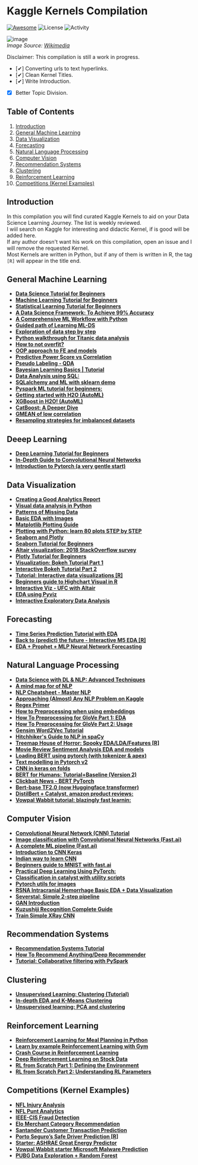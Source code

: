 # Kaggle Kernels Compilation

[![Awesome](https://cdn.rawgit.com/sindresorhus/awesome/d7305f38d29fed78fa85652e3a63e154dd8e8829/media/badge.svg)](https://github.com/sindresorhus/awesome) ![License](https://img.shields.io/github/license/alfarias/awesome-kaggle-kernels) ![Activity](https://img.shields.io/github/commit-activity/m/alfarias/awesome-kaggle-kernels)

![image](https://upload.wikimedia.org/wikipedia/commons/7/7c/Kaggle_logo.png)\
*Image Source: [Wikimedia](https://commons.wikimedia.org/wiki/File:Kaggle_logo.png
)*

Disclaimer: This compilation is still a work in progress.

- [✔] Converting urls to text hyperlinks.
- [✔] Clean Kernel Titles.
- [✔] Write Introduction.
- [X] Better Topic Division.

## Table of Contents

1. [Introduction](#Introduction)
2. [General Machine Learning](#General-Machine-Learning)
3. [Data Visualization](#Data-Visualization)
4. [Forecasting](#Data-Visualization)
5. [Natural Language Processing](#Natural-Language-Processing)
6. [Computer Vision](#Computer-Vision)
7. [Recommendation Systems](#Recommendation-Systems)
8. [Clustering](#Clustering)
9. [Reinforcement Learning](#Reinforcement-Learning)
10. [Competitions (Kernel Examples)](#Competitions-(Kernel-Examples))

## Introduction

In this compilation you will find curated Kaggle Kernels to aid on your Data Science Learning Journey. The list is weekly reviewed.\
I wiil search on Kaggle for interesting and didactic Kernel, if is good will be added here.\
If any author doesn't want his work on this compilation, open an issue and I will remove the requested Kernel.\
Most Kernels are written in Python, but if any of them is written in R, the tag `[R]` will appear in the title end.

## General Machine Learning

- [**Data Science Tutorial for Beginners**](https://www.kaggle.com/kanncaa1/data-sciencetutorial-for-beginners)
- [**Machine Learning Tutorial for Beginners**](https://www.kaggle.com/kanncaa1/machine-learning-tutorial-for-beginners)
- [**Statistical Learning Tutorial for Beginners**](https://www.kaggle.com/kanncaa1/statistical-learning-tutorial-for-beginners)
- [**A Data Science Framework: To Achieve 99% Accuracy**](https://www.kaggle.com/ldfreeman3/a-data-science-framework-to-achieve-99-accuracy)
- [**A Comprehensive ML Workflow with Python**](https://www.kaggle.com/mjbahmani/a-comprehensive-ml-workflow-with-python)
- [**Guided path of Learning ML-DS**](https://www.kaggle.com/ambarish/guided-path-of-learning-ml-ds)
- [**Exploration of data step by step**](https://www.kaggle.com/artgor/exploration-of-data-step-by-step)
- [**Python walkthrough for Titanic data analysis**](https://www.kaggle.com/headsortails/pytanic)
- [**How to not overfit?**](https://www.kaggle.com/artgor/how-to-not-overfit)
- [**OOP approach to FE and models**](https://www.kaggle.com/artgor/oop-approach-to-fe-and-models)
- [**Predictive Power Score vs Correlation**](https://www.kaggle.com/frtgnn/predictive-power-score-vs-correlation)
- [**Pseudo Labeling - QDA**](https://www.kaggle.com/cdeotte/pseudo-labeling-qda-0-969)
- [**Bayesian Learning Basics | Tutorial**](https://www.kaggle.com/upadorprofzs/bayesian-learning-basics-tutorial)
- [**Data Analysis using SQL:**](https://www.kaggle.com/dimarudov/data-analysis-using-sql)
- [**SQLalchemy and ML with sklearn demo**](https://www.kaggle.com/aawiegel/sqlalchemy-and-ml-with-sklearn-demo)
- [**Pyspark ML tutorial for beginners:**](https://www.kaggle.com/fatmakursun/pyspark-ml-tutorial-for-beginners)
- [**Getting started with H2O (AutoML)**](https://www.kaggle.com/sudalairajkumar/getting-started-with-h2o)
- [**XGBoost in H2O! (AutoML)**](https://www.kaggle.com/brandenkmurray/xgboost-in-h2o)
- [**CatBoost: A Deeper Dive**](https://www.kaggle.com/abhinand05/catboost-a-deeper-dive)
- [**GMEAN of low correlation**](https://www.kaggle.com/paulorzp/gmean-of-low-correlation-lb-0-952x)
- [**Resampling strategies for imbalanced datasets**](https://www.kaggle.com/rafjaa/resampling-strategies-for-imbalanced-datasets)

## Deeep Learning

- [**Deep Learning Tutorial for Beginners**](https://www.kaggle.com/kanncaa1/deep-learning-tutorial-for-beginners)
- [**In-Depth Guide to Convolutional Neural Networks**](https://www.kaggle.com/abhinand05/in-depth-guide-to-convolutional-neural-networks)
- [**Introduction to Pytorch (a very gentle start)**](https://www.kaggle.com/frtgnn/introduction-to-pytorch-a-very-gentle-start)

## Data Visualization

- [**Creating a Good Analytics Report**](https://www.kaggle.com/jpmiller/creating-a-good-analytics-report)
- [**Visual data analysis in Python**](https://www.kaggle.com/kashnitsky/topic-2-visual-data-analysis-in-python)
- [**Patterns of Missing Data**](https://www.kaggle.com/jpmiller/patterns-of-missing-data)
- [**Basic EDA with Images**](https://www.kaggle.com/jpmiller/basic-eda-with-images)
- [**Matplotlib Plotting Guide**](https://www.kaggle.com/grroverpr/matplotlib-plotting-guide)
- [**Plotting with Python: learn 80 plots STEP by STEP**](https://www.kaggle.com/python10pm/plotting-with-python-learn-80-plots-step-by-step)
- [**Seaborn and Plotly**](https://www.kaggle.com/kashnitsky/topic-2-part-2-seaborn-and-plotly)
- [**Seaborn Tutorial for Beginners**](https://www.kaggle.com/kanncaa1/seaborn-tutorial-for-beginners)
- [**Altair visualization: 2018 StackOverflow survey**](https://www.kaggle.com/notslush/altair-visualization-2018-stackoverflow-survey)
- [**Plotly Tutorial for Beginners**](https://www.kaggle.com/kanncaa1/plotly-tutorial-for-beginners)
- [**Visualization: Bokeh Tutorial Part 1**](https://www.kaggle.com/kanncaa1/visualization-bokeh-tutorial-part-1)
- [**Interactive Bokeh Tutorial Part 2**](https://www.kaggle.com/kanncaa1/interactive-bokeh-tutorial-part-2)
- [**Tutorial: Interactive data visualizations [R]**](https://www.kaggle.com/tavoosi/tutorial-interactive-data-visualizations)
- [**Beginners guide to Highchart Visual in R**](https://www.kaggle.com/nulldata/beginners-guide-to-highchart-visual-in-r)
- [**Interactive Viz - UFC with Altair**](https://www.kaggle.com/subinium/interactive-viz-1-ufc-with-altair)
- [**EDA using Pyviz**](https://www.kaggle.com/deepanshusemwal/eda-using-pyviz)
- [**Interactive Exploratory Data Analysis**](https://www.kaggle.com/dcstang/interactive-exploratory-data-analysis-eda)

## Forecasting

- [**Time Series Prediction Tutorial with EDA**](https://www.kaggle.com/kanncaa1/time-series-prediction-tutorial-with-eda)
- [**Back to (predict) the future - Interactive M5 EDA [R]**](https://www.kaggle.com/headsortails/back-to-predict-the-future-interactive-m5-eda)
- [**EDA + Prophet + MLP Neural Network Forecasting**](https://www.kaggle.com/arindamgot/eda-prophet-mlp-neural-network-forecasting)

## Natural Language Processing

- [**Data Science with DL & NLP: Advanced Techniques**](https://www.kaggle.com/vbmokin/data-science-with-dl-nlp-advanced-techniques)
- [**A mind map for of NLP**](https://www.kaggle.com/rftexas/ml-cheatsheet-a-mind-map-for-nlp)
- [**NLP Cheatsheet - Master NLP**](https://www.kaggle.com/rftexas/nlp-cheatsheet-master-nlp)
- [**Approaching (Almost) Any NLP Problem on Kaggle**](https://www.kaggle.com/abhishek/approaching-almost-any-nlp-problem-on-kaggle)
- [**Regex Primer**](https://www.kaggle.com/adityaecdrid/regex-primer-annoying-artgor-xd)
- [**How to Preprocessing when using embeddings**](https://www.kaggle.com/christofhenkel/how-to-preprocessing-when-using-embeddings)
- [**How To Preprocessing for GloVe Part 1: EDA**](https://www.kaggle.com/christofhenkel/how-to-preprocessing-for-glove-part1-eda)
- [**How To Preprocessing for GloVe Part 2: Usage**](https://www.kaggle.com/christofhenkel/how-to-preprocessing-for-glove-part2-usage)
- [**Gensim Word2Vec Tutorial**](https://www.kaggle.com/pierremegret/gensim-word2vec-tutorial)
- [**Hitchhiker's Guide to NLP in spaCy**](https://www.kaggle.com/nirant/hitchhiker-s-guide-to-nlp-in-spacy/)
- [**Treemap House of Horror: Spooky EDA/LDA/Features [R]**](https://www.kaggle.com/headsortails/treemap-house-of-horror-spooky-eda-lda-features)
- [**Movie Review Sentiment Analysis EDA and models**](https://www.kaggle.com/artgor/movie-review-sentiment-analysis-eda-and-models)
- [**Loading BERT using pytorch (with tokenizer & apex)**](https://www.kaggle.com/christofhenkel/loading-bert-using-pytorch-with-tokenizer-apex/notebook)
- [**Text modelling in Pytorch v2**](https://www.kaggle.com/artgor/text-modelling-in-pytorch-v2)
- [**CNN in keras on folds**](https://www.kaggle.com/artgor/cnn-in-keras-on-folds)
- [**BERT for Humans: Tutorial+Baseline (Version 2)**](https://www.kaggle.com/abhinand05/bert-for-humans-tutorial-baseline-version-2)
- [**Clickbait News - BERT PyTorch**](https://www.kaggle.com/kashnitsky/clickbait-news-bert-pytorch)
- [**Bert-base TF2.0 (now Huggingface transformer)**](https://www.kaggle.com/akensert/bert-base-tf2-0-now-huggingface-transformer)
- [**DistilBert + Catalyst, amazon product reviews:**](https://www.kaggle.com/kashnitsky/distillbert-catalyst-amazon-product-reviews)
- [**Vowpal Wabbit tutorial: blazingly fast learnin:**](https://www.kaggle.com/kashnitsky/vowpal-wabbit-tutorial-blazingly-fast-learning)

## Computer Vision

- [**Convolutional Neural Network (CNN) Tutorial**](https://www.kaggle.com/kanncaa1/convolutional-neural-network-cnn-tutorial)
- [**Image classification with Convolutional Neural Networks (Fast.ai)**](https://www.kaggle.com/hortonhearsafoo/fast-ai-lesson-1)
- [**A complete ML pipeline (Fast.ai)**](https://www.kaggle.com/qitvision/a-complete-ml-pipeline-fast-ai)
- [**Introduction to CNN Keras**](https://www.kaggle.com/yassineghouzam/introduction-to-cnn-keras-0-997-top-6)
- [**Indian way to learn CNN**](https://www.kaggle.com/shahules/indian-way-to-learn-cnn)
- [**Beginners guide to MNIST with fast.ai**](https://www.kaggle.com/christianwallenwein/beginners-guide-to-mnist-with-fast-ai)
- [**Practical Deep Learning Using PyTorch:**](https://www.kaggle.com/ankitjha/practical-deep-learning-using-pytorch)
- [**Classification in catalyst with utility scripts**](https://www.kaggle.com/artgor/classification-in-catalyst-with-utility-scripts)
- [**Pytorch utils for images**](https://www.kaggle.com/artgor/pytorch-utils-for-images)
- [**RSNA Intracranial Hemorrhage Basic EDA + Data Visualization**](https://www.kaggle.com/marcovasquez/basic-eda-data-visualization/notebook)
- [**Severstal: Simple 2-step pipeline**](https://www.kaggle.com/xhlulu/severstal-simple-2-step-pipeline)
- [**GAN Introduction**](https://www.kaggle.com/jesucristo/gan-introduction)
- [**Kuzushiji Recognition Complete Guide**](https://www.kaggle.com/jesucristo/kuzushiji-recognition-complete-guide)
- [**Train Simple XRay CNN**](https://www.kaggle.com/kmader/train-simple-xray-cnn)

## Recommendation Systems

- [**Recommendation Systems Tutorial**](https://www.kaggle.com/kanncaa1/recommendation-systems-tutorial)
- [**How To Recommend Anything/Deep Recommender**](https://www.kaggle.com/morrisb/how-to-recommend-anything-deep-recommender)
- [**Tutorial: Collaborative filtering with PySpark**](https://www.kaggle.com/vchulski/tutorial-collaborative-filtering-with-pyspark)

## Clustering

- [**Unsupervised Learning: Clustering (Tutorial)**](https://www.kaggle.com/maximgolovatchev/unsupervised-learning-clustering-tutorial/data)
- [**In-depth EDA and K-Means Clustering**](https://www.kaggle.com/thebrownviking20/in-depth-eda-and-k-means-clustering)
- [**Unsupervised learning: PCA and clustering**](https://www.kaggle.com/kashnitsky/topic-7-unsupervised-learning-pca-and-clustering)

## Reinforcement Learning

- [**Reinforcement Learning for Meal Planning in Python**](https://www.kaggle.com/osbornep/reinforcement-learning-for-meal-planning-in-python)
- [**Learn by example Reinforcement Learning with Gym**](https://www.kaggle.com/charel/learn-by-example-reinforcement-learning-with-gym)
- [**Crash Course in Reinforcement Learning**](https://www.kaggle.com/blairyoung/crash-course-in-reinforcement-learning)
- [**Deep Reinforcement Learning on Stock Data**](https://www.kaggle.com/itoeiji/deep-reinforcement-learning-on-stock-data)
- [**RL from Scratch Part 1: Defining the Environment**](https://www.kaggle.com/osbornep/rl-from-scratch-part-1-defining-the-environment)
- [**RL from Scratch Part 2: Understanding RL Parameters**](https://www.kaggle.com/osbornep/rl-from-scratch-part-2-understanding-rl-paramters)

## Competitions (Kernel Examples)

- [**NFL Injury Analysis**](https://www.kaggle.com/aleksandradeis/nfl-injury-analysis)
- [**NFL Punt Analytics**](https://www.kaggle.com/jpmiller/nfl-punt-analytics)
- [**IEEE-CIS Fraud Detection**](https://www.kaggle.com/artgor/eda-and-models)
- [**Elo Merchant Category Recommendation**](https://www.kaggle.com/artgor/elo-eda-and-models)
- [**Santander Customer Transaction Prediction**](https://www.kaggle.com/artgor/santander-eda-fe-fs-and-models)
- [**Porto Seguro’s Safe Driver Prediction [R]**](https://www.kaggle.com/headsortails/steering-wheel-of-fortune-porto-seguro-eda)
- [**Starter: ASHRAE Great Energy Predictor**](https://www.kaggle.com/jesucristo/starter-great-energy-predictor)
- [**Vowpal Wabbit starter Microsoft Malware Prediction**](https://www.kaggle.com/kashnitsky/training-while-reading-vowpal-wabbit-starter)
- [**PUBG Data Exploration + Random Forest**](https://www.kaggle.com/carlolepelaars/pubg-data-exploration-rf-funny-gifs)
